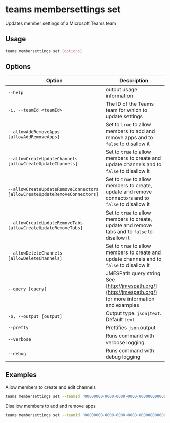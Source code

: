 # teams membersettings set

Updates member settings of a Microsoft Teams team

## Usage

```sh
teams membersettings set [options]
```

## Options

Option|Description
------|-----------
`--help`|output usage information
`-i, --teamId <teamId>`|The ID of the Teams team for which to update settings
`--allowAddRemoveApps [allowAddRemoveApps]`|Set to `true` to allow members to add and remove apps and to `false` to disallow it
`--allowCreateUpdateChannels [allowCreateUpdateChannels]`|Set to `true` to allow members to create and update channels and to `false` to disallow it
`--allowCreateUpdateRemoveConnectors [allowCreateUpdateRemoveConnectors]`|Set to `true` to allow members to create, update and remove connectors and to `false` to disallow it
`--allowCreateUpdateRemoveTabs [allowCreateUpdateRemoveTabs]`|Set to `true` to allow members to create, update and remove tabs and to `false` to disallow it
`--allowDeleteChannels [allowDeleteChannels]`|Set to `true` to allow members to create and update channels and to `false` to disallow it
`--query [query]`|JMESPath query string. See [http://jmespath.org/](http://jmespath.org/) for more information and examples
`-o, --output [output]`|Output type. `json\|text`. Default `text`
`--pretty`|Prettifies `json` output
`--verbose`|Runs command with verbose logging
`--debug`|Runs command with debug logging

## Examples

Allow members to create and edit channels

```sh
teams membersettings set --teamId '00000000-0000-0000-0000-000000000000' --allowCreateUpdateChannels true
```

Disallow members to add and remove apps

```sh
teams membersettings set --teamId '00000000-0000-0000-0000-000000000000' --allowAddRemoveApps false
```